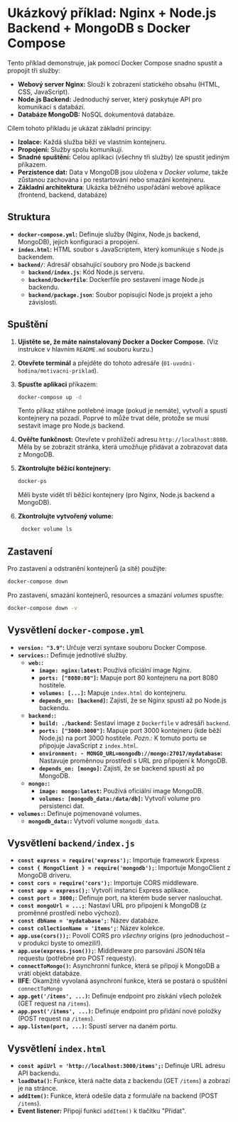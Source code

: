 # Ukázkový příklad: Nginx + Node.js Backend + MongoDB s Docker Compose

Tento příklad demonstruje, jak pomocí Docker Compose snadno spustit a propojit tři služby:

*   **Webový server Nginx:** Slouží k zobrazení statického obsahu (HTML, CSS, JavaScript).
*   **Node.js Backend:** Jednoduchý server, který poskytuje API pro komunikaci s databází.
*   **Databáze MongoDB:** NoSQL dokumentová databáze.

Cílem tohoto příkladu je ukázat základní principy:

*   **Izolace:** Každá služba běží ve vlastním kontejneru.
*   **Propojení:** Služby spolu komunikují.
*   **Snadné spuštění:** Celou aplikaci (všechny tři služby) lze spustit jediným příkazem.
*   **Perzistence dat:** Data v MongoDB jsou uložena v *Docker volume*, takže zůstanou zachována i po restartování nebo smazání kontejneru.
* **Základní architektura**: Ukázka běžného uspořádání webové aplikace (frontend, backend, databáze)

## Struktura

*   **`docker-compose.yml`:** Definuje služby (Nginx, Node.js backend, MongoDB), jejich konfiguraci a propojení.
*   **`index.html`:** HTML soubor s JavaScriptem, který komunikuje s Node.js backendem.
*   **`backend/`**: Adresář obsahující soubory pro Node.js backend
    * **`backend/index.js`**: Kód Node.js serveru.
    * **`backend/Dockerfile`**: Dockerfile pro sestavení image Node.js backendu.
    * **`backend/package.json`**: Soubor popisující Node.js projekt a jeho závislosti.

## Spuštění

1.  **Ujistěte se, že máte nainstalovaný Docker a Docker Compose.** (Viz instrukce v hlavním `README.md` souboru kurzu.)
2.  **Otevřete terminál** a přejděte do tohoto adresáře (`01-uvodni-hodina/motivacni-priklad`).
3.  **Spusťte aplikaci** příkazem:

    ```bash
    docker-compose up -d
    ```

    Tento příkaz stáhne potřebné image (pokud je nemáte), vytvoří a spustí kontejnery na pozadí. Poprvé to může trvat déle, protože se musí sestavit image pro Node.js backend.

4.  **Ověřte funkčnost:** Otevřete v prohlížeči adresu `http://localhost:8080`. Měla by se zobrazit stránka, která umožňuje přidávat a zobrazovat data z MongoDB.

5.  **Zkontrolujte běžící kontejnery:**

    ```bash
    docker-ps
    ```
    Měli byste vidět tři běžící kontejnery (pro Nginx, Node.js backend a MongoDB).

6. **Zkontrolujte vytvořený volume:**
     ```bash
      docker volume ls
     ```

## Zastavení

Pro zastavení a odstranění kontejnerů (a sítě) použijte:

```bash
docker-compose down
```

Pro zastavení, smazání kontejnerů, resources a smazání *volumes* spusťte:

```bash
docker-compose down -v
```

## Vysvětlení `docker-compose.yml`

*   **`version: "3.9"`:** Určuje verzi syntaxe souboru Docker Compose.
*   **`services:`:** Definuje jednotlivé služby.
    *   **`web:`:**
        *   **`image: nginx:latest`:** Používá oficiální image Nginx.
        *   **`ports: ["8080:80"]`:** Mapuje port 80 kontejneru na port 8080 hostitele.
        *   **`volumes: [...]`:** Mapuje `index.html` do kontejneru.
        *   **`depends_on: [backend]`:**  Zajistí, že se Nginx spustí až po Node.js backendu.
    *   **`backend:`:**
        *   **`build: ./backend`:** Sestaví image z `Dockerfile` v adresáři `backend`.
        *   **`ports: ["3000:3000"]`:** Mapuje port 3000 kontejneru (kde běží Node.js) na port 3000 hostitele.  *Pozn.:*  K tomuto portu se připojuje JavaScript z `index.html`.
        * **`environment: - MONGO_URL=mongodb://mongo:27017/mydatabase`:** Nastavuje proměnnou prostředí s URL pro připojení k MongoDB.
        *   **`depends_on: [mongo]`:** Zajistí, že se backend spustí až po MongoDB.
    *   **`mongo:`:**
        *   **`image: mongo:latest`:** Používá oficiální image MongoDB.
        *   **`volumes: [mongodb_data:/data/db]`:** Vytvoří volume pro persistenci dat.
*   **`volumes:`:** Definuje pojmenované volumes.
    *   **`mongodb_data:`:** Vytvoří volume `mongodb_data`.

## Vysvětlení `backend/index.js`
* **`const express = require('express');`**: Importuje framework Express
* **`const { MongoClient } = require('mongodb');`**: Importuje MongoClient z MongoDB driveru.
* **`const cors = require('cors');`**: Importuje CORS middleware.
* **`const app = express();`**: Vytvoří instanci Express aplikace.
* **`const port = 3000;`**: Definuje port, na kterém bude server naslouchat.
* **`const mongoUrl = ...;`**: Nastaví URL pro připojení k MongoDB (z proměnné prostředí nebo výchozí).
* **`const dbName = 'mydatabase';`**:  Název databáze.
* **`const collectionName = 'items';`**:  Název kolekce.
* **`app.use(cors());`**: Povolí CORS pro *všechny* origins (pro jednoduchost – v produkci byste to omezili!).
* **`app.use(express.json());`**:  Middleware pro parsování JSON těla requestu (potřebné pro POST requesty).
*   **`connectToMongo()`:** Asynchronní funkce, která se připojí k MongoDB a vrátí objekt databáze.
* **IIFE**: Okamžitě vyvolaná asynchroní funkce, která se postará o spuštění `connectToMongo`
*   **`app.get('/items', ...)`:**  Definuje endpoint pro získání všech položek (GET request na `/items`).
*   **`app.post('/items', ...)`:**  Definuje endpoint pro přidání nové položky (POST request na `/items`).
*   **`app.listen(port, ...)`:**  Spustí server na daném portu.

## Vysvětlení `index.html`

*   **`const apiUrl = 'http://localhost:3000/items';`:**  Definuje URL adresu API backendu.
*   **`loadData()`:**  Funkce, která načte data z backendu (GET `/items`) a zobrazí je na stránce.
*   **`addItem()`:**  Funkce, která odešle data z formuláře na backend (POST `/items`).
*   **Event listener:**  Připojí funkci `addItem()` k tlačítku "Přidat".